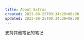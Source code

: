 ```yaml
---
title: About Extras
created: 2023-08-25T09:34:29+08:00
updated: 2023-08-25T09:34:29+08:00
---
```


支持其他笔记的笔记
